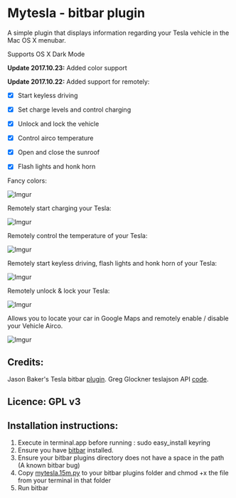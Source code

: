 
# Mytesla - bitbar plugin

A simple plugin that displays information regarding your Tesla vehicle in the Mac OS X menubar. 

Supports OS X Dark Mode 

**Update 2017.10.23:** Added color support

**Update 2017.10.22:** Added support for remotely: 
- [X] Start keyless driving
- [X] Set charge levels and control charging
- [X] Unlock and lock the vehicle
- [X] Control airco temperature
- [X] Open and close the sunroof
- [X] Flash lights and honk horn


Fancy colors:

![Imgur](https://i.imgur.com/fACd18q.png)

Remotely start charging your Tesla:

![Imgur](https://i.imgur.com/FZ6DB18.jpg)

Remotely control the temperature of your Tesla:

![Imgur](https://i.imgur.com/qPHZtQo.jpg)

Remotely start keyless driving, flash lights and honk horn of your Tesla:

![Imgur](https://i.imgur.com/GTliktQ.png)

Remotely unlock & lock your Tesla:

![Imgur](https://i.imgur.com/IYiatlI.png)


Allows you to locate your car in Google Maps and remotely enable / disable your Vehicle Airco.

![Imgur](https://i.imgur.com/14mCiGp.png)


## Credits: 

Jason Baker's Tesla bitbar [plugin](https://github.com/therippa/tesla-bitbar/).
Greg Glockner teslajson API [code](https://github.com/gglockner/teslajson/).

## Licence: GPL v3

## Installation instructions: 

1. Execute in terminal.app before running : sudo easy_install keyring
2. Ensure you have [bitbar](https://github.com/matryer/bitbar/releases/latest) installed.
3. Ensure your bitbar plugins directory does not have a space in the path (A known bitbar bug)
4. Copy [mytesla.15m.py](tesla.15m.py) to your bitbar plugins folder and chmod +x the file from your terminal in that folder
5. Run bitbar
